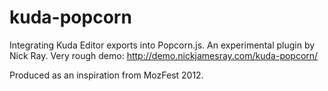 kuda-popcorn
============

Integrating Kuda Editor exports into Popcorn.js. An experimental plugin by Nick Ray.
Very rough demo: http://demo.nickjamesray.com/kuda-popcorn/

Produced as an inspiration from MozFest 2012.
